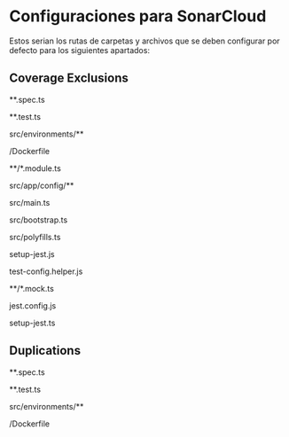 # Configuraciones para SonarCloud

Estos serian los rutas de carpetas y archivos que se deben configurar por defecto para los siguientes apartados:


## Coverage Exclusions
 
**.spec.ts

**.test.ts

src/environments/**

/Dockerfile

**/*.module.ts

src/app/config/**

src/main.ts

src/bootstrap.ts

src/polyfills.ts

setup-jest.js

test-config.helper.js

**/*.mock.ts

jest.config.js

setup-jest.ts


## Duplications

**.spec.ts

**.test.ts

src/environments/**

/Dockerfile
